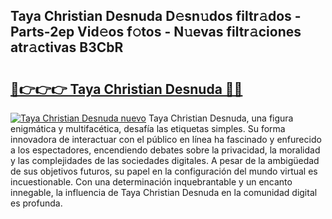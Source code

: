 ## Taya Christian Desnuda D𝚎sn𝚞dos filtr𝚊dos - Parts-2ep Vid𝚎os f𝚘tos - N𝚞evas filtr𝚊ciones atr𝚊ctivas B3CbR

# <h2><a href="http://mb94ykj.tromn.icu/?c=Taya+Christian+Desnuda">🔗👉👉👉 Taya Christian Desnuda 🔗🔗</a></h2>

[![Taya Christian Desnuda nuevo](https://i.imgur.com/pEAQMta.gif)](http://mb94ykj.tromn.icu/?c=Taya+Christian+Desnuda)
Taya Christian Desnuda, una figura enigmática y multifacética, desafía las etiquetas simples. Su forma innovadora de interactuar con el público en línea ha fascinado y enfurecido a los espectadores, encendiendo debates sobre la privacidad, la moralidad y las complejidades de las sociedades digitales. A pesar de la ambigüedad de sus objetivos futuros, su papel en la configuración del mundo virtual es incuestionable. Con una determinación inquebrantable y un encanto innegable, la influencia de Taya Christian Desnuda en la comunidad digital es profunda.
